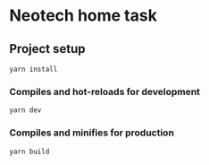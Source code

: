 # Neotech home task

## Project setup
```
yarn install
```

### Compiles and hot-reloads for development
```
yarn dev
```

### Compiles and minifies for production
```
yarn build
```
